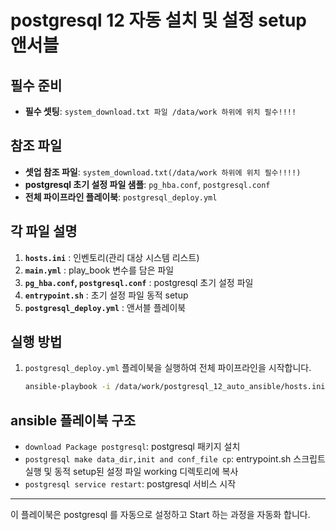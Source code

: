 # postgresql 12 자동 설치 및 설정 setup 앤서블

## 필수 준비

- **필수 셋팅**: `system_download.txt 파일 /data/work 하위에 위치 필수!!!!`

## 참조 파일

- **셋업 참조 파일**: `system_download.txt(/data/work 하위에 위치 필수!!!!)`
- **postgresql 초기 설정 파일 샘플**: `pg_hba.conf`, `postgresql.conf`
- **전체 파이프라인 플레이북**: `postgresql_deploy.yml`

## 각 파일 설명

1. **`hosts.ini`** : 인벤토리(관리 대상 시스템 리스트)
2. **`main.yml`** : play_book 변수를 담은 파일
3. **`pg_hba.conf`, `postgresql.conf`** : postgresql 초기 설정 파일
5. **`entrypoint.sh`** : 초기 설정 파일 동적 setup
6. **`postgresql_deploy.yml`** : 앤서블 플레이북

## 실행 방법

1. `postgresql_deploy.yml` 플레이북을 실행하여 전체 파이프라인을 시작합니다.
   ```sh
   ansible-playbook -i /data/work/postgresql_12_auto_ansible/hosts.ini /data/work/postgresql_12_auto_ansible/postgresql_deploy.yml
   ```

## ansible 플레이북 구조

- `download Package postgresql`: postgresql 패키지 설치
- `postgresql make data_dir,init and conf_file cp`: entrypoint.sh 스크립트 실행 및 동적 setup된 설정 파일 working 디렉토리에 복사
- `postgresql service restart`: postgresql 서비스 시작

---

이 플레이북은 postgresql 를 자동으로 설정하고 Start 하는 과정을 자동화 합니다.
